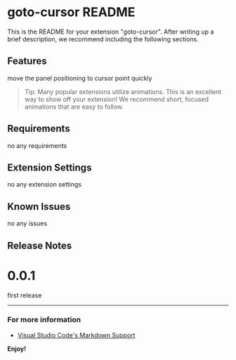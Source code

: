 # goto-cursor README

This is the README for your extension "goto-cursor". After writing up a brief description, we recommend including the following sections.

## Features

move the panel positioning to cursor point quickly

> Tip: Many popular extensions utilize animations. This is an excellent way to show off your extension! We recommend short, focused animations that are easy to follow.

## Requirements

no any requirements

## Extension Settings

no any extension settings

## Known Issues

no any issues

## Release Notes
# 0.0.1
first release

-----------------------------------------------------------------------------------------------------------

### For more information

* [Visual Studio Code's Markdown Support](http://code.visualstudio.com/docs/languages/markdown)

**Enjoy!**